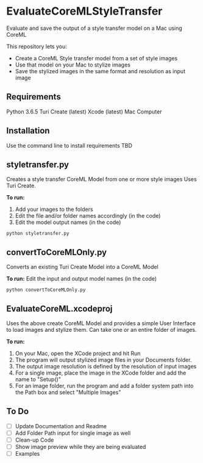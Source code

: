 # EvaluateCoreMLStyleTransfer
Evaluate and save the output of a style transfer model on a Mac using CoreML

This repository lets you:
* Create a CoreML Style transfer model from a set of style images
* Use that model on your Mac to stylize images
* Save the stylized images in the same format and resolution as input image

## Requirements
Python 3.6.5
Turi Create (latest)
Xcode (latest)
Mac Computer

## Installation
Use the command line to install requirements 
TBD

## styletransfer.py
Creates a style transfer CoreML Model from one or more style images
Uses Turi Create. 

**To run:** 
1. Add your images to the folders
2. Edit the file and/or folder names accordingly (in the code)
3. Edit the model output names (in the code)
```
python styletransfer.py
```

## convertToCoreMLOnly.py
Converts an existing Turi Create Model into a CoreML Model

**To run:**
Edit the input and output model names (in the code)
```
python convertToCoreMLOnly.py
```

## EvaluateCoreML.xcodeproj
Uses the above create CoreML Model and provides a simple User Interface to load images and stylize them. 
Can take one or an entire folder of images. 

**To run:** 
1. On your Mac, open the XCode project and hit Run 
2. The program will output stylized image files in your Documents folder.
3. The output image resolution is defined by the resolution of input images
4. For a single image, place the image in the XCode folder and add the name to "Setup()"
5. For an image folder, run the program and add a folder system path into the Path box and select "Multiple Images"

## To Do
- [ ] Update Documentation and Readme
- [ ] Add Folder Path input for single image as well
- [ ] Clean-up Code
- [ ] Show image preview while they are being evaluated
- [ ] Examples
